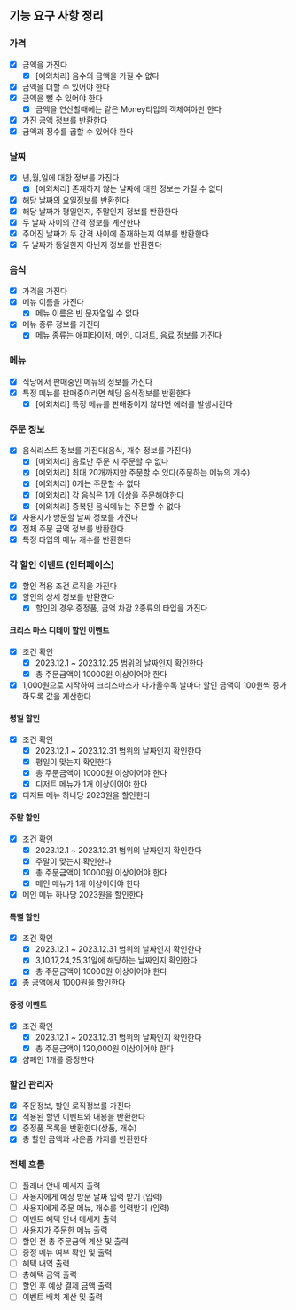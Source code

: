 ## 기능 요구 사항 정리

### 가격

- [x] 금액을 가진다
  - [x] [예외처리] 음수의 금액을 가질 수 없다
- [x] 금액을 더할 수 있어야 한다
- [x] 금액을 뺄 수 있어야 한다
  - [x] 금액을 연산할때에는 같은 Money타입의 객체여야만 한다
- [x] 가진 금액 정보를 반환한다
- [x] 금액과 정수를 곱할 수 있어야 한다

### 날짜

- [x] 년,월,일에 대한 정보를 가진다
  - [x] [예외처리] 존재하지 않는 날짜에 대한 정보는 가질 수 없다
- [x] 해당 날짜의 요일정보를 반환한다
- [x] 해당 날짜가 평일인지, 주말인지 정보를 반환한다
- [x] 두 날짜 사이의 간격 정보를 계산한다
- [x] 주어진 날짜가 두 간격 사이에 존재하는지 여부를 반환한다
- [x] 두 날짜가 동일한지 아닌지 정보를 반환한다

### 음식

- [x] 가격을 가진다
- [x] 메뉴 이름을 가진다
  - [x] 메뉴 이름은 빈 문자열일 수 없다
- [x] 메뉴 종류 정보를 가진다
  - [x] 메뉴 종류는 애피타이저, 메인, 디저트, 음료 정보를 가진다

### 메뉴

- [x] 식당에서 판매중인 메뉴의 정보를 가진다
- [x] 특정 메뉴를 판매중이라면 해당 음식정보를 반환한다
  - [x] [예외처리] 특정 메뉴를 판매중이지 않다면 에러를 발생시킨다

### 주문 정보

- [x] 음식리스트 정보를 가진다(음식, 개수 정보를 가진다)
  - [x] [예외처리] 음료만 주문 시 주문할 수 없다
  - [x] [예외처리] 최대 20개까지만 주문할 수 있다(주문하는 메뉴의 개수)
  - [x] [예외처리] 0개는 주문할 수 없다
  - [x] [예외처리] 각 음식은 1개 이상을 주문해야한다
  - [x] [예외처리] 중복된 음식메뉴는 주문할 수 없다
- [x] 사용자가 방문할 날짜 정보를 가진다
- [x] 전체 주문 금액 정보를 반환한다
- [x] 특정 타입의 메뉴 개수를 반환한다

### 각 할인 이벤트 (인터페이스)

- [x] 할인 적용 조건 로직을 가진다
- [x] 할인의 상세 정보를 반환한다
  - [x] 할인의 경우 증정품, 금액 차감 2종류의 타입을 가진다

#### 크리스 마스 디데이 할인 이벤트

- [x] 조건 확인
  - [x] 2023.12.1 ~ 2023.12.25 범위의 날짜인지 확인한다
  - [x] 총 주문금액이 10000원 이상이어야 한다
- [x] 1,000원으로 시작하여 크리스마스가 다가올수록 날마다 할인 금액이 100원씩 증가하도록 값을 계산한다

#### 평일 할인

- [x] 조건 확인
  - [x] 2023.12.1 ~ 2023.12.31 범위의 날짜인지 확인한다
  - [x] 평일이 맞는지 확인한다
  - [x] 총 주문금액이 10000원 이상이어야 한다
  - [x] 디저트 메뉴가 1개 이상이어야 한다
- [x] 디저트 메뉴 하나당 2023원을 할인한다

#### 주말 할인

- [x] 조건 확인
  - [x] 2023.12.1 ~ 2023.12.31 범위의 날짜인지 확인한다
  - [x] 주말이 맞는지 확인한다
  - [x] 총 주문금액이 10000원 이상이어야 한다
  - [x] 메인 메뉴가 1개 이상이어야 한다
- [x] 메인 메뉴 하나당 2023원을 할인한다

#### 특별 할인

- [x] 조건 확인
  - [x] 2023.12.1 ~ 2023.12.31 범위의 날짜인지 확인한다
  - [x] 3,10,17,24,25,31일에 해당하는 날짜인지 확인한다
  - [x] 총 주문금액이 10000원 이상이어야 한다
- [x] 총 금액에서 1000원을 할인한다

#### 증정 이벤트

- [x] 조건 확인
  - [x] 2023.12.1 ~ 2023.12.31 범위의 날짜인지 확인한다
  - [x] 총 주문금액이 120,000원 이상이어야 한다
- [x] 샴페인 1개를 증정한다

### 할인 관리자

- [x] 주문정보, 할인 로직정보를 가진다
- [x] 적용된 할인 이벤트와 내용을 반환한다
- [x] 증정품 목록을 반환한다(상품, 개수)
- [x] 총 할인 금액과 사은품 가지를 반환한다

### 전체 흐름

- [ ] 플래너 안내 메세지 출력
- [ ] 사용자에게 예상 방문 날짜 입력 받기 (입력)
- [ ] 사용자에게 주문 메뉴, 개수를 입력받기 (입력)
- [ ] 이벤트 혜택 안내 메세지 출력
- [ ] 사용자가 주문한 메뉴 출력
- [ ] 할인 전 총 주문금액 계산 및 출력
- [ ] 증정 메뉴 여부 확인 및 출력
- [ ] 혜택 내역 출력
- [ ] 총혜택 금액 출력
- [ ] 할인 후 예상 결제 금액 출력
- [ ] 이벤트 배치 계산 및 출력
